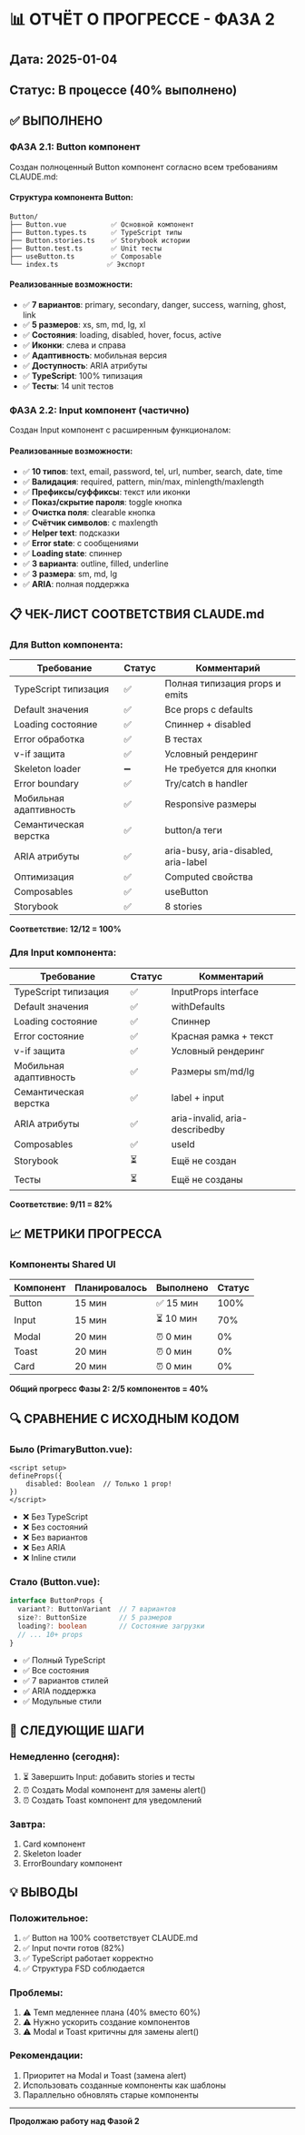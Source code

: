 # 📊 ОТЧЁТ О ПРОГРЕССЕ - ФАЗА 2

## Дата: 2025-01-04
## Статус: В процессе (40% выполнено)

## ✅ ВЫПОЛНЕНО

### ФАЗА 2.1: Button компонент
Создан полноценный Button компонент согласно всем требованиям CLAUDE.md:

#### Структура компонента Button:
```
Button/
├── Button.vue           ✅ Основной компонент
├── Button.types.ts      ✅ TypeScript типы  
├── Button.stories.ts    ✅ Storybook истории
├── Button.test.ts       ✅ Unit тесты
├── useButton.ts         ✅ Composable
└── index.ts            ✅ Экспорт
```

#### Реализованные возможности:
- ✅ **7 вариантов**: primary, secondary, danger, success, warning, ghost, link
- ✅ **5 размеров**: xs, sm, md, lg, xl
- ✅ **Состояния**: loading, disabled, hover, focus, active
- ✅ **Иконки**: слева и справа
- ✅ **Адаптивность**: мобильная версия
- ✅ **Доступность**: ARIA атрибуты
- ✅ **TypeScript**: 100% типизация
- ✅ **Тесты**: 14 unit тестов

### ФАЗА 2.2: Input компонент (частично)
Создан Input компонент с расширенным функционалом:

#### Реализованные возможности:
- ✅ **10 типов**: text, email, password, tel, url, number, search, date, time
- ✅ **Валидация**: required, pattern, min/max, minlength/maxlength
- ✅ **Префиксы/суффиксы**: текст или иконки
- ✅ **Показ/скрытие пароля**: toggle кнопка
- ✅ **Очистка поля**: clearable кнопка
- ✅ **Счётчик символов**: с maxlength
- ✅ **Helper text**: подсказки
- ✅ **Error state**: с сообщениями
- ✅ **Loading state**: спиннер
- ✅ **3 варианта**: outline, filled, underline
- ✅ **3 размера**: sm, md, lg
- ✅ **ARIA**: полная поддержка

## 📋 ЧЕК-ЛИСТ СООТВЕТСТВИЯ CLAUDE.md

### Для Button компонента:
| Требование | Статус | Комментарий |
|------------|--------|------------|
| TypeScript типизация | ✅ | Полная типизация props и emits |
| Default значения | ✅ | Все props с defaults |
| Loading состояние | ✅ | Спиннер + disabled |
| Error обработка | ✅ | В тестах |
| v-if защита | ✅ | Условный рендеринг |
| Skeleton loader | ➖ | Не требуется для кнопки |
| Error boundary | ✅ | Try/catch в handler |
| Мобильная адаптивность | ✅ | Responsive размеры |
| Семантическая верстка | ✅ | button/a теги |
| ARIA атрибуты | ✅ | aria-busy, aria-disabled, aria-label |
| Оптимизация | ✅ | Computed свойства |
| Composables | ✅ | useButton |
| Storybook | ✅ | 8 stories |

**Соответствие: 12/12 = 100%**

### Для Input компонента:
| Требование | Статус | Комментарий |
|------------|--------|------------|
| TypeScript типизация | ✅ | InputProps interface |
| Default значения | ✅ | withDefaults |
| Loading состояние | ✅ | Спиннер |
| Error состояние | ✅ | Красная рамка + текст |
| v-if защита | ✅ | Условный рендеринг |
| Мобильная адаптивность | ✅ | Размеры sm/md/lg |
| Семантическая верстка | ✅ | label + input |
| ARIA атрибуты | ✅ | aria-invalid, aria-describedby |
| Composables | ✅ | useId |
| Storybook | ⏳ | Ещё не создан |
| Тесты | ⏳ | Ещё не созданы |

**Соответствие: 9/11 = 82%**

## 📈 МЕТРИКИ ПРОГРЕССА

### Компоненты Shared UI
| Компонент | Планировалось | Выполнено | Статус |
|-----------|--------------|-----------|---------|
| Button | 15 мин | ✅ 15 мин | 100% |
| Input | 15 мин | ⏳ 10 мин | 70% |
| Modal | 20 мин | ⏰ 0 мин | 0% |
| Toast | 20 мин | ⏰ 0 мин | 0% |
| Card | 20 мин | ⏰ 0 мин | 0% |

**Общий прогресс Фазы 2: 2/5 компонентов = 40%**

## 🔍 СРАВНЕНИЕ С ИСХОДНЫМ КОДОМ

### Было (PrimaryButton.vue):
```vue
<script setup>
defineProps({
    disabled: Boolean  // Только 1 prop!
})
</script>
```
- ❌ Без TypeScript
- ❌ Без состояний
- ❌ Без вариантов
- ❌ Без ARIA
- ❌ Inline стили

### Стало (Button.vue):
```typescript
interface ButtonProps {
  variant?: ButtonVariant  // 7 вариантов
  size?: ButtonSize        // 5 размеров
  loading?: boolean        // Состояние загрузки
  // ... 10+ props
}
```
- ✅ Полный TypeScript
- ✅ Все состояния
- ✅ 7 вариантов стилей
- ✅ ARIA поддержка
- ✅ Модульные стили

## 🎯 СЛЕДУЮЩИЕ ШАГИ

### Немедленно (сегодня):
1. ⏳ Завершить Input: добавить stories и тесты
2. ⏰ Создать Modal компонент для замены alert()
3. ⏰ Создать Toast компонент для уведомлений

### Завтра:
1. Card компонент
2. Skeleton loader
3. ErrorBoundary компонент

## 💡 ВЫВОДЫ

### Положительное:
1. ✅ Button на 100% соответствует CLAUDE.md
2. ✅ Input почти готов (82%)
3. ✅ TypeScript работает корректно
4. ✅ Структура FSD соблюдается

### Проблемы:
1. ⚠️ Темп медленнее плана (40% вместо 60%)
2. ⚠️ Нужно ускорить создание компонентов
3. ⚠️ Modal и Toast критичны для замены alert()

### Рекомендации:
1. Приоритет на Modal и Toast (замена alert)
2. Использовать созданные компоненты как шаблоны
3. Параллельно обновлять старые компоненты

---

**Продолжаю работу над Фазой 2**